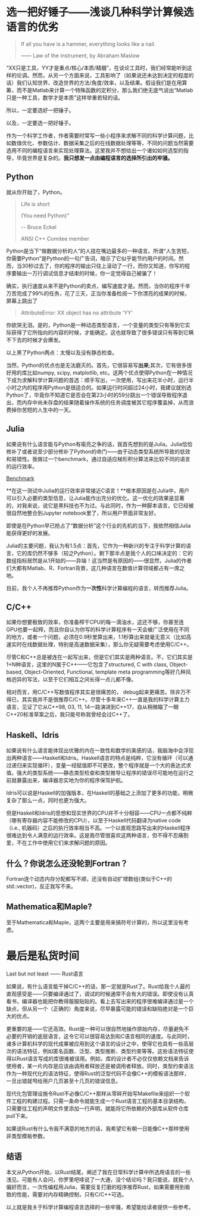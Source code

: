 # 选一把好锤子——浅谈几种科学计算候选语言的优劣

> If all you have is a hammer, everything looks like a nail.
>
> —— Law of the instrument, by  Abraham Maslow 


“XX只是工具，YY才是重点/核心/本质/精髓”，在谈论工具时，我们经常能听到这样的论调。然而，从另一个方面来说，工具影响了（如果说还未达到决定的程度的话）我们认知世界、改造世界的方法/角度/效率，以及结果。假设我们是在用算筹，而不是Matlab来计算一个特殊函数的定积分，那么我们绝无底气说出“Matlab只是一种工具，数学才是本质”这样举重若轻的话。



所以，一定要选好一把锤子。

以及，一定要选一把好锤子。



作为一个科学工作者，作者需要时常写一些小程序来求解不同的科学计算问题，比如数值优化、参数估计、数据采集之后的在线数据处理等等，不同的问题当然需要选用不同的编程语言来实现处理算法。这里我并不想给出一个诸如如何选型的指导，毕竟世界是复杂的。**我只想发一点由编程语言的选择所引出的牢骚。**


## Python

就从你开始了，Python。

> Life is short 
>
> (You need Python)”
>
> -- Bruce Eckel
> 
> ANSI C++ Comitee member

Python是当下“做数据分析的人”的人挂在嘴边最多的一种语言。所谓“人生苦短，你需要Python”是Python的一句广告词，暗示了它似乎能节约用户的时间。然而，当30秒过去了，你的程序的输出只往上滚动了一行，而你又知道，你写的程序要输出一万行调试信息才结束的时候，你一定觉得自己被骗了！



确实，执行速度从来不是Python的卖点，编写速度才是。然而，当你的程序千辛万苦完成了99%的任务，花了三天，正当你准备检阅一下你漂亮的成果的时候，屏幕上跳出了

> AttributeError: XX object has no attribute 'YY'

你欲哭无泪。是的，Python是一种动态类型语言，一个变量的类型只有等到它实际获得了它所指向的内容的时候，才能确定。这也就导致了很多错误只有等到它瞒不下去的时候才会爆发。

以上黑了Python两点：太慢以及没有静态检查。

当然，Python的优点也是无法磨灭的。首先，它很容易写**出来**;其次，它有很多很好用的库比如numpy, scipy, matplotlib, etc。这两个优点使得Python在一种情况下成为求解科学计算问题的首选：顺手写出，一次使用，写出来花半小时，运行半小时之内的程序用Python是很适合的。如果运行时间超过24小时，我建议就别选Python了，毕竟你不知道它是否会在第23小时的59分跳出一个错误导致程序退出，而内存中尚未存盘的结果随着操作系统的任务调度被其它程序覆盖掉，从而浪费掉你苦短的人生中的一天。


## Julia

如果说有什么语言能与Python有瑜亮之争的话，我首先想到的是Julia。Julia恰恰修补了或者说至少部分修补了Python的命门——由于动态类型系统所导致的低效和易错性。我做过一个benchmark，通过自适应梯形积分算法来比较不同的语言的运行效率。


[Benchmark](https://github.com/astrojhgu/adaptrapezoid_benchmark)


**在这一测试中Julia的运行效率非常接近C语言！**根本原因是在Julia中，用户可以引入必要的类型信息，让Julia能作出充分的优化。这一优化的效果是显著的，对我来说，说它是黑科技也不为过。与此同时，作为一种脚本语言，它已经被很自然地整合到Jupyter notebook里了，所以用户界面非常友好。

即使是在Python早已抢占了“数据分析”这个行业的先机的当下，我依然相信Julia能获得更好的发展。

Julia的主要问题，我认为有1.5点：首先，它作为一种新兴的专注于科学计算的语言，它的库仍然不够多（较之Python）。剩下那半点是我个人的口味决定的：它的数组指标居然是从1开始的——异端！这当然是有原因的——很显然，Julia的作者们大都有Matlab、R、Fortran背景，这几种语言在数值计算领域都占有一席之地。

目前，我个人不再推荐Python作为**一次性**科学计算编程的语言，转而推荐Julia。

## C/C++

如果你想要极致的效率，你准备榨干CPU的每一滴油水，这还不够，你甚至连GPU也要一起榨，而且你自认为你写的科学计算程序有一天会被广泛使用在不同的地方，或者一个问题，必须在0.9秒里算出来，1.1秒算出来就毫无意义（比如高速实时在线数据处理，特别是高速数据采集），那么你无疑需要考虑使用C/C++。

尽管C和C++总是被连在一起写出来，但是它们其实是两种语言。不，它们其实是1+N种语言，这里的N属于C++——它包含了structured, C with class, Object-based, Object-Oriented, Functional, template meta programming等好几种风格迥异的写法，以至于它们相互之间长得一点儿都不像。

相对而言，用C/C++写数值程序其实是很痛苦的， debug起来更痛苦。除非万不得已，其实我并不是很推荐C/C++。尽管十多年来C++一直是我的科学计算主力语言，见证了它从C++98, 03, 11, 14一路演进到C++17，自从稍微瞄了一眼C++20标准草案之后，我只能号称我曾经会过C++了。

## Haskell、Idris

如果说有什么语言能体现出优雅的内在一致性和数学的美感的话，我脑海中会浮现出两种语言——Haskell和Idris。Haskell语言的特点是纯粹，它没有循环（可以通过递归来实现循环），变量一经赋值即不可更改，整个程序就是一个大的表达式求值。强大的类型系统——静态类型检查和类型推导让程序的错误尽可能地在运行之前就暴露出来，编译器忠实地为你的程序保驾护航。

Idris可以说是Haskell的加强版本，在Haskell的基础之上添加了更多的功能，稍微复杂了那么一点，同时也更为强大。

但是Haskell和Idris的思想和现实世界的CPU并不十分相容——CPU一点都不纯粹（哪有寄存器内容不能修改的CPU），以至于Haskell代码翻译为native code（i.e., 机器码）之后的执行效率相当不高。一个以直观思路写出来的Haskell程序很难达到令人满意的运行效率。这是我尽管很喜欢这两种语言，但不得不忍痛割爱，不在工作中使用它们来求解问题的原因。

## 什么？你说怎么还没轮到Fortran？

Fortran连个动态内存分配都写不顺，还没有自动扩增数组(类似于C++的std::vector)，反正我写不来。



## Mathematica和Maple?

至于Mathematica和Maple，这两个主要是用来搞符号计算的，所以这里没有考虑。


# 最后是私货时间

Last but not least —— Rust语言

如果说，有什么语言能干掉C/C++的话，那一定就是Rust了。Rust给我个人最的直观感受是——只要编译通过了，调试的时候通常不会有大的错误。即使没有认真看书，编译器也能把你教得服服贴贴的。看上去写出来的程序很难编译通过是一个缺点，但从另一个（正确的）角度来说，尽早暴露可能的错误和缺陷绝对是一个巨大的优点。

更重要的是——它还高效。Rust是一种可以很自然地操作原始内存，尽量避免不必要的开销的底层语言，这令它可以很容易达到和C语言相同的速度。与此同时，诸多计算机科学的现代成果被应用到这个语言的设计之中，使得它也具有一些高层次的语法特征，例如匿名函数、泛型、类型推断、类型约束等等。这些语法特征使得以Rust语言写成的库很难被误用。例如，库的设计者不必仅仅依赖文档来告诉使用者，某一片内存是应该由调用者释放还是被调用者释放。同时，类型约束语法作为一种现代化的语法特征，使得Rust的泛型代码不会像C++的模板语法那样，一旦出错就甩给用户几页甚至十几页的错误信息。

现代化包管理设施令Rust不必像C/C++那样从零碎开始写Makefile来组织一个软件工程的构建过程。只需一条命令就能生成一个Rust语言工程的基本目录结构，只需要往工程的声明文件里添加一行声明，就能将它所依赖的外部库从软件仓库pull下来。

如果说Rust有什么令我不满意的地方的话，我希望它有朝一日能像C++那样使用非类型模板参数。



## 结语

本文从Python开始，以Rust结尾，阐述了我在日常科学计算中所选用语言的一些浅见。可能有人会问，你罗里吧嗦说了一大通，没个结论吗？我只能说，就我个人偏好而言，一次性编程用Julia，需要反复打磨的程序推荐Rust，如果需要用到极致的性能，需要对内存精确控制，只有C/C++可选。

以上就是我关于科学计算编程语言选择的一些牢骚，希望能给读者提供一些参考。
